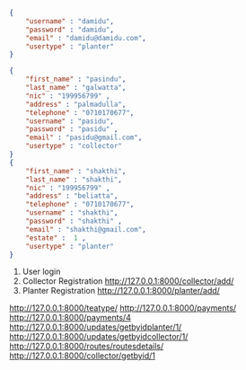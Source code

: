 
```Json
{
    "username" : "damidu",
    "password" : "damidu",
    "email" : "damidu@damidu.com",
    "usertype" : "planter"
}

{
    "first_name" : "pasindu",
    "last_name" : "galwatta",
    "nic" : "199956799" ,
    "address" : "palmadulla",
    "telephone" : "0710170677",
    "username" : "pasidu",
    "password" : "pasidu" ,
    "email" : "pasidu@gmail.com",
    "usertype" : "collector"
}
{
    "first_name" : "shakthi",
    "last_name" : "shakthi",
    "nic" : "199956799" ,
    "address" : "beliatta",
    "telephone" : "0710170677",
    "username" : "shakthi",
    "password" : "shakthi" ,
    "email" : "shakthi@gmail.com",
    "estate" :  1 ,
    "usertype" : "planter"
}
```
1. User login
2. Collector Registration http://127.0.0.1:8000/collector/add/
3. Planter Registration http://127.0.0.1:8000/planter/add/


http://127.0.0.1:8000/teatype/
http://127.0.0.1:8000/payments/
http://127.0.0.1:8000/payments/4
http://127.0.0.1:8000/updates/getbyidplanter/1/
http://127.0.0.1:8000/updates/getbyidcollector/1/
http://127.0.0.1:8000/routes/routesdetails/
http://127.0.0.1:8000/collector/getbyid/1

